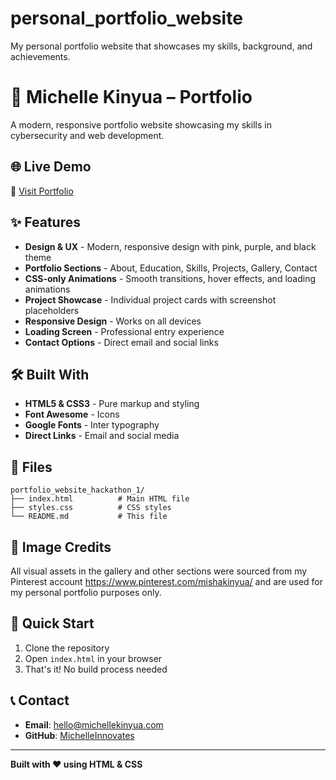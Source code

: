 # personal_portfolio_website
My personal portfolio website that showcases my skills, background, and achievements.
# 💼 Michelle Kinyua – Portfolio

A modern, responsive portfolio website showcasing my skills in cybersecurity and web development.

## 🌐 Live Demo

🔗 [Visit Portfolio](https://your-vercel-link.vercel.app)

## ✨ Features

- **Design & UX** - Modern, responsive design with pink, purple, and black theme
- **Portfolio Sections** - About, Education, Skills, Projects, Gallery, Contact
- **CSS-only Animations** - Smooth transitions, hover effects, and loading animations
- **Project Showcase** - Individual project cards with screenshot placeholders
- **Responsive Design** - Works on all devices
- **Loading Screen** - Professional entry experience
- **Contact Options** - Direct email and social links

## 🛠️ Built With

- **HTML5 & CSS3** - Pure markup and styling
- **Font Awesome** - Icons
- **Google Fonts** - Inter typography
- **Direct Links** - Email and social media

## 📁 Files

```
portfolio_website_hackathon_1/
├── index.html          # Main HTML file
├── styles.css          # CSS styles
└── README.md           # This file
```
## 📸 Image Credits

All visual assets in the gallery and other sections were sourced from my Pinterest account https://www.pinterest.com/mishakinyua/ and are used for my personal portfolio purposes only.


## 🚀 Quick Start

1. Clone the repository
2. Open `index.html` in your browser
3. That's it! No build process needed

## 📞 Contact

- **Email**: hello@michellekinyua.com
- **GitHub**: [MichelleInnovates](https://github.com/MichelleInnovates)

---

**Built with ❤️ using HTML & CSS**
